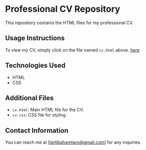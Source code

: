 # Professional CV Repository

This repository contains the HTML files for my professional CV.

## Usage Instructions

To view my CV, simply click on the file named `cv.html` above.
[here](cv.html)

## Technologies Used

- HTML
- CSS 
  

## Additional Files

- `cv.html`: Main HTML file for the CV.
- `cv.css`: CSS file for styling .

## Contact Information

You can reach me at [tartibahamtaro@gmail.com] for any inquiries.
